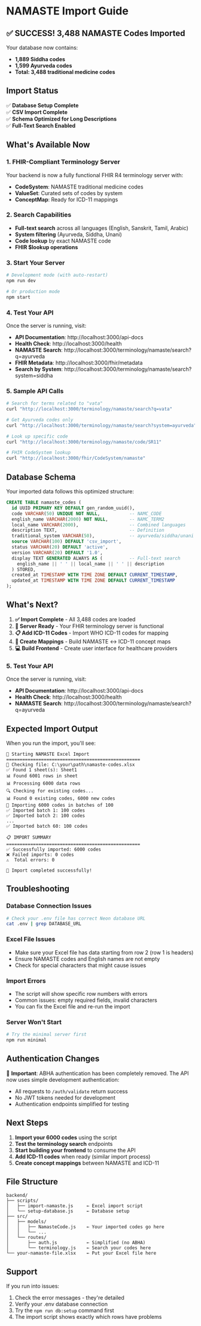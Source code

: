 # NAMASTE Import Guide

## ✅ **SUCCESS! 3,488 NAMASTE Codes Imported**

Your database now contains:
- **1,889 Siddha codes**
- **1,599 Ayurveda codes**
- **Total: 3,488 traditional medicine codes**

## Import Status

✅ **Database Setup Complete**  
✅ **CSV Import Complete**  
✅ **Schema Optimized for Long Descriptions**  
✅ **Full-Text Search Enabled**

## What's Available Now

### 1. FHIR-Compliant Terminology Server
Your backend is now a fully functional FHIR R4 terminology server with:
- **CodeSystem**: NAMASTE traditional medicine codes
- **ValueSet**: Curated sets of codes by system
- **ConceptMap**: Ready for ICD-11 mappings

### 2. Search Capabilities  
- **Full-text search** across all languages (English, Sanskrit, Tamil, Arabic)
- **System filtering** (Ayurveda, Siddha, Unani)
- **Code lookup** by exact NAMASTE code
- **FHIR $lookup operations**

### 3. Start Your Server

```bash
# Development mode (with auto-restart)
npm run dev

# Or production mode
npm start
```

### 4. Test Your API

Once the server is running, visit:
- **API Documentation**: http://localhost:3000/api-docs
- **Health Check**: http://localhost:3000/health
- **NAMASTE Search**: http://localhost:3000/terminology/namaste/search?q=ayurveda
- **FHIR Metadata**: http://localhost:3000/fhir/metadata
- **Search by System**: http://localhost:3000/terminology/namaste/search?system=siddha

### 5. Sample API Calls

```bash
# Search for terms related to "vata"
curl "http://localhost:3000/terminology/namaste/search?q=vata"

# Get Ayurveda codes only
curl "http://localhost:3000/terminology/namaste/search?system=ayurveda"

# Look up specific code
curl "http://localhost:3000/terminology/namaste/code/SR11"

# FHIR CodeSystem lookup
curl "http://localhost:3000/fhir/CodeSystem/namaste"
```

## Database Schema

Your imported data follows this optimized structure:

```sql
CREATE TABLE namaste_codes (
  id UUID PRIMARY KEY DEFAULT gen_random_uuid(),
  code VARCHAR(50) UNIQUE NOT NULL,           -- NAMC_CODE
  english_name VARCHAR(2000) NOT NULL,        -- NAMC_TERM2
  local_name VARCHAR(2000),                   -- Combined languages
  description TEXT,                           -- Definition
  traditional_system VARCHAR(50),             -- ayurveda/siddha/unani
  source VARCHAR(100) DEFAULT 'csv_import',
  status VARCHAR(20) DEFAULT 'active',
  version VARCHAR(20) DEFAULT '1.0',
  display TEXT GENERATED ALWAYS AS (          -- Full-text search
    english_name || ' ' || local_name || ' ' || description
  ) STORED,
  created_at TIMESTAMP WITH TIME ZONE DEFAULT CURRENT_TIMESTAMP,
  updated_at TIMESTAMP WITH TIME ZONE DEFAULT CURRENT_TIMESTAMP
);
```

## What's Next?

1. **✅ Import Complete** - All 3,488 codes are loaded
2. **🚀 Server Ready** - Your FHIR terminology server is functional  
3. **📋 Add ICD-11 Codes** - Import WHO ICD-11 codes for mapping
4. **🔗 Create Mappings** - Build NAMASTE ↔ ICD-11 concept maps
5. **💻 Build Frontend** - Create user interface for healthcare providers

### 5. Test Your API

Once the server is running, visit:
- **API Documentation**: http://localhost:3000/api-docs
- **Health Check**: http://localhost:3000/health
- **NAMASTE Search**: http://localhost:3000/terminology/namaste/search?q=ayurveda

## Expected Import Output

When you run the import, you'll see:

```
🚀 Starting NAMASTE Excel Import
==================================================
📂 Checking file: C:\your\path\namaste-codes.xlsx
✅ Found 1 sheet(s): Sheet1
📊 Found 6001 rows in sheet
📊 Processing 6000 data rows
🔍 Checking for existing codes...
📊 Found 0 existing codes, 6000 new codes
🔄 Importing 6000 codes in batches of 100
✅ Imported batch 1: 100 codes
✅ Imported batch 2: 100 codes
...
✅ Imported batch 60: 100 codes

📋 IMPORT SUMMARY
==================================================
✅ Successfully imported: 6000 codes
❌ Failed imports: 0 codes
⚠️  Total errors: 0

🎉 Import completed successfully!
```

## Troubleshooting

### Database Connection Issues
```bash
# Check your .env file has correct Neon database URL
cat .env | grep DATABASE_URL
```

### Excel File Issues
- Make sure your Excel file has data starting from row 2 (row 1 is headers)
- Ensure NAMASTE codes and English names are not empty
- Check for special characters that might cause issues

### Import Errors
- The script will show specific row numbers with errors
- Common issues: empty required fields, invalid characters
- You can fix the Excel file and re-run the import

### Server Won't Start
```bash
# Try the minimal server first
npm run minimal
```

## Authentication Changes

🎯 **Important**: ABHA authentication has been completely removed. The API now uses simple development authentication:

- All requests to `/auth/validate` return success
- No JWT tokens needed for development
- Authentication endpoints simplified for testing

## Next Steps

1. **Import your 6000 codes** using the script
2. **Test the terminology search** endpoints
3. **Start building your frontend** to consume the API
4. **Add ICD-11 codes** when ready (similar import process)
5. **Create concept mappings** between NAMASTE and ICD-11

## File Structure

```
backend/
├── scripts/
│   ├── import-namaste.js     ← Excel import script
│   └── setup-database.js     ← Database setup
├── src/
│   ├── models/
│   │   ├── NamasteCode.js    ← Your imported codes go here
│   │   └── ...
│   └── routes/
│       ├── auth.js           ← Simplified (no ABHA)
│       └── terminology.js    ← Search your codes here
└── your-namaste-file.xlsx    ← Put your Excel file here
```

## Support

If you run into issues:
1. Check the error messages - they're detailed
2. Verify your .env database connection
3. Try the `npm run db:setup` command first
4. The import script shows exactly which rows have problems
